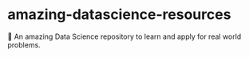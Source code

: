 # amazing-datascience-resources
📝 An amazing Data Science repository to learn and apply for real world problems.
